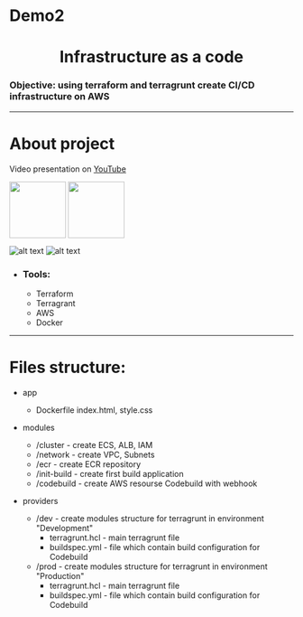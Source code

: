 # Demo2
<h1 align="center">Infrastructure as a code</h1>
<h3><b>Objective:</b> using terraform and terragrunt create CI/CD infrastructure on AWS</h3>
<hr>
<h1>About project</h1>

Video presentation on [YouTube](https://youtu.be/44yNo4tiB7E)

<img align="center" src="https://www.digiseller.ru/preview/749315/p1_3095929_6f6ca7f8.png" width="100" height="100">    <img align="center" src="https://www.digiseller.ru/preview/749315/p1_3095929_6f6ca7f8.png" width="100" height="100">

![alt text](https://www.andreyus.com/wp-content/uploads/2019/05/terraform1.png) ![alt text](https://www.digiseller.ru/preview/749315/p1_3095929_6f6ca7f8.png)
- <h3><b>Tools:</b></h3>

    - Terraform
    - Terragrant
    - AWS
    - Docker
<hr>
<h1>Files structure:</h1>

 - app
    - Dockerfile index.html, style.css

- modules
    - /cluster - create ECS, ALB, IAM
    - /network - create VPC, Subnets
    - /ecr - create ECR repository
    - /init-build - create first build application
    - /codebuild - create AWS resourse Codebuild with webhook
- providers
    - /dev - create modules structure for terragrunt in environment "Development"
        - terragrunt.hcl - main terragrunt file
        - buildspec.yml - file which contain build configuration for Codebuild
    - /prod - create modules structure for terragrunt in environment "Production"
        - terragrunt.hcl - main terragrunt file
        - buildspec.yml - file which contain build configuration for Codebuild
        